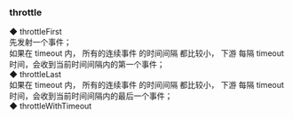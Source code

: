 ### throttle     

◆ throttleFirst  
先发射一个事件；  
如果在 timeout 内， 所有的连续事件 的时间间隔 都比较小， 下游 每隔 timeout时间，会收到当前时间间隔内的第一个事件；  
◆ throttleLast  
如果在 timeout 内， 所有的连续事件 的时间间隔 都比较小， 下游 每隔 timeout时间，会收到当前时间间隔内的最后一个事件；  
◆ throttleWithTimeout  
